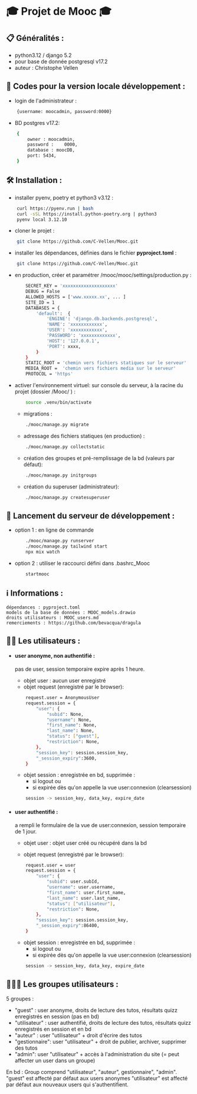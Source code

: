 # &#8205;&#127891; Projet de Mooc &#8205;&#127891; 

## &#128203; Généralités :
- python3.12 / django 5.2 
- pour base de donnée postgresql v17.2
- auteur : Christophe Vellen
  

## &#128273; Codes pour la version locale développement :
- login de l'administrateur :
```bash
    {username: moocadmin, password:0000}
```
- BD postgres v17.2:
```bash
    {
        owner : moocadmin,
        password :    0000,
        database : moocDB,
        port: 5434,
    }
```


## &#128736; Installation : 

- installer pyenv, poetry et python3 v3.12 :
```bash
    curl https://pyenv.run | bash
    curl -sSL https://install.python-poetry.org | python3
    pyenv local 3.12.10
```

- cloner le projet :
```bash
    git clone https://github.com/C-Vellen/Mooc.git
```

- installer les dépendances, définies dans le fichier **pyproject.toml** :
```bash
    git clone https://github.com/C-Vellen/Mooc.git
```

- en production, créer et paramétrer /mooc/mooc/settings/production.py :
    ```bash 
        SECRET_KEY = 'xxxxxxxxxxxxxxxxxxxx'
        DEBUG = False
        ALLOWED_HOSTS = ['www.xxxxx.xx', ... ]
        SITE_ID = 1
        DATABASES = {
            'default':  {
                'ENGINE': 'django.db.backends.postgresql',
                'NAME': 'xxxxxxxxxxxx',
                'USER': 'xxxxxxxxxxxx',
                'PASSWORD': 'xxxxxxxxxxxxx',
                'HOST': '127.0.0.1',
                'PORT': xxxx,
            }
        }
        STATIC_ROOT = 'chemin vers fichiers statiques sur le serveur'
        MEDIA_ROOT =  'chemin vers fichiers media sur le serveur'
        PROTOCOL = 'https'
    ``` 

- activer l'environnement virtuel:
    sur console du serveur, à la racine du projet (dossier /Mooc/ ) :
    ```bash 
        source .venv/bin/activate
    ```
    - migrations :
    ```bash
        ./mooc/manage.py migrate
    ```
    - adressage des fichiers statiques (en production) :
    ```bash
        ./mooc/manage.py collectstatic
    ```

    - création des groupes et pré-remplissage de la bd (valeurs par défaut):
    ```bash
        ./mooc/manage.py initgroups
    ```
     - création du superuser (administrateur):
    ```bash
        ./mooc/manage.py createsuperuser
    ```

## &#128640; Lancement du serveur de développement :
- option 1 : en ligne de commande
    ```bash
        ./mooc/manage.py runserver
        ./mooc/manage.py tailwind start
        npx mix watch
    ```
- option 2 : utiliser le raccourci défini dans .bashrc_Mooc
    ```bash
        startmooc
    ```


## &#8505;&#65039; Informations :

    dépendances : pyproject.toml
    models de la base de données : MOOC_models.drawio
    droits utilisateurs : MOOC_users.md
    remerciements : https://github.com/bevacqua/dragula


## &#129489;&#8205;&#127891; Les utilisateurs :

- #### user anonyme, non authentifié : 
    pas de user, session temporaire expire après 1 heure. 
    - objet user : aucun user enregistré
    - objet request (enregistré par le browser):
    ```bash 
        request.user = AnonymousUser
        request.session = {
            "user": {
                "subid": None,
                "username": None,
                "first_name": None,
                "last_name": None,
                "status": ["guest"],
                "restriction": None,
            },
            "session_key": session.session_key,
            "_session_expiry":3600,
        }
    ```

    - objet session : enregistrée en bd, supprimée :
        - si logout ou 
        - si expirée dès qu'on appelle la vue user:connexion (clearsession)
    ```bash
        session -> session_key, data_key, expire_date
    ```
- #### user authentifié :
    a rempli le formulaire de la vue de user:connexion, session temporaire de 1 jour.
    - objet user : objet user créé ou récupéré dans la bd
        
    - objet request (enregistré par le browser):
    ```bash 
        request.user = user
        request.session = {
            "user": {
                "subid": user.subId,
                "username": user.username,
                "first_name": user.first_name,
                "last_name": user.last_name,
                "status": ["utilisateur"],
                "restriction": None,
            },
            "session_key": session.session_key,
            "_session_expiry":86400,
        }
    ```

    - objet session : enregistrée en bd, supprimée :
        - si logout ou 
        - si expirée dès qu'on appelle la vue user:connexion (clearsession)
    ```bash
        session -> session_key, data_key, expire_date
    ```

## &#129489;&#8205;&#129309;&#8205;&#129489;  Les groupes utilisateurs :
5 groupes :
- "guest" : user anonyme, droits de lecture des tutos, résultats quizz enregistrés en session (pas en bd)
- "utilisateur" : user authentifié, droits de lecture des tutos, résultats quizz enregistrés en session et en bd
- "auteur" : user "utilisateur" + droit d'écrire des tutos
- "gestionnaire": user "utilisateur" + droit de publier, archiver, supprimer des tutos
- "admin": user "utilisateur" + accès à l'administration du site (= peut affecter un user dans un groupe)

En bd : Group comprend "utilisateur", "auteur", gestionnaire", "admin".
"guest" est affecté par défaut aux users anonymes
"utilisateur" est affecté par défaut aux nouveaux users qui s'authentifient.